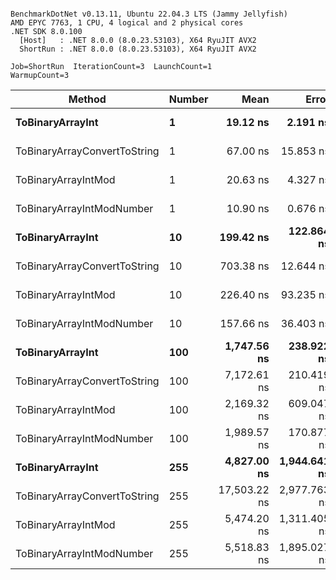 ```

BenchmarkDotNet v0.13.11, Ubuntu 22.04.3 LTS (Jammy Jellyfish)
AMD EPYC 7763, 1 CPU, 4 logical and 2 physical cores
.NET SDK 8.0.100
  [Host]   : .NET 8.0.0 (8.0.23.53103), X64 RyuJIT AVX2
  ShortRun : .NET 8.0.0 (8.0.23.53103), X64 RyuJIT AVX2

Job=ShortRun  IterationCount=3  LaunchCount=1  
WarmupCount=3  

```
| Method                       | Number | Mean         | Error        | StdDev     | Min          | Max          | Gen0   | Allocated |
|----------------------------- |------- |-------------:|-------------:|-----------:|-------------:|-------------:|-------:|----------:|
| **ToBinaryArrayInt**             | **1**      |     **19.12 ns** |     **2.191 ns** |   **0.120 ns** |     **19.01 ns** |     **19.25 ns** | **0.0004** |      **32 B** |
| ToBinaryArrayConvertToString | 1      |     67.00 ns |    15.853 ns |   0.869 ns |     66.32 ns |     67.98 ns | 0.0011 |      96 B |
| ToBinaryArrayIntMod          | 1      |     20.63 ns |     4.327 ns |   0.237 ns |     20.36 ns |     20.78 ns | 0.0004 |      32 B |
| ToBinaryArrayIntModNumber    | 1      |     10.90 ns |     0.676 ns |   0.037 ns |     10.86 ns |     10.93 ns | 0.0004 |      32 B |
| **ToBinaryArrayInt**             | **10**     |    **199.42 ns** |   **122.864 ns** |   **6.735 ns** |    **191.79 ns** |    **204.51 ns** | **0.0038** |     **320 B** |
| ToBinaryArrayConvertToString | 10     |    703.38 ns |    12.644 ns |   0.693 ns |    702.80 ns |    704.15 ns | 0.0114 |    1024 B |
| ToBinaryArrayIntMod          | 10     |    226.40 ns |    93.235 ns |   5.111 ns |    222.19 ns |    232.09 ns | 0.0038 |     320 B |
| ToBinaryArrayIntModNumber    | 10     |    157.66 ns |    36.403 ns |   1.995 ns |    156.34 ns |    159.95 ns | 0.0038 |     320 B |
| **ToBinaryArrayInt**             | **100**    |  **1,747.56 ns** |   **238.922 ns** |  **13.096 ns** |  **1,732.54 ns** |  **1,756.60 ns** | **0.0381** |    **3200 B** |
| ToBinaryArrayConvertToString | 100    |  7,172.61 ns |   210.419 ns |  11.534 ns |  7,159.87 ns |  7,182.35 ns | 0.1297 |   10928 B |
| ToBinaryArrayIntMod          | 100    |  2,169.32 ns |   609.047 ns |  33.384 ns |  2,136.82 ns |  2,203.52 ns | 0.0381 |    3200 B |
| ToBinaryArrayIntModNumber    | 100    |  1,989.57 ns |   170.877 ns |   9.366 ns |  1,981.36 ns |  1,999.77 ns | 0.0381 |    3200 B |
| **ToBinaryArrayInt**             | **255**    |  **4,827.00 ns** | **1,944.641 ns** | **106.592 ns** |  **4,751.95 ns** |  **4,949.01 ns** | **0.0916** |    **8160 B** |
| ToBinaryArrayConvertToString | 255    | 17,503.22 ns | 2,977.763 ns | 163.221 ns | 17,377.05 ns | 17,687.56 ns | 0.2747 |   23208 B |
| ToBinaryArrayIntMod          | 255    |  5,474.20 ns | 1,311.405 ns |  71.883 ns |  5,424.89 ns |  5,556.68 ns | 0.0916 |    8160 B |
| ToBinaryArrayIntModNumber    | 255    |  5,518.83 ns | 1,895.027 ns | 103.873 ns |  5,404.00 ns |  5,606.26 ns | 0.0916 |    8160 B |

